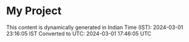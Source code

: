 # My Project

This content is dynamically generated in Indian Time (IST): 2024-03-01 23:16:05 IST
Converted to UTC: 2024-03-01 17:46:05 UTC
